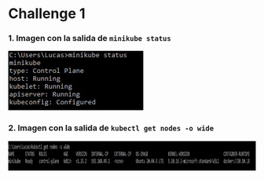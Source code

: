 # Challenge 1 

### 1. Imagen con la salida de `minikube status` 
![](Imagenes/imagen1.jpg)

### 2. Imagen con la salida de `kubectl get nodes -o wide` 
<p>
  <img height="60" src="Imagenes/imagen2.jpg">
</p>
